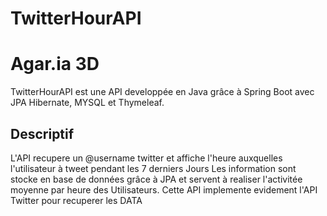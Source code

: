 # TwitterHourAPI

# Agar.ia 3D

TwitterHourAPI est une API developpée en Java grâce à Spring Boot avec JPA  Hibernate, MYSQL et Thymeleaf.

## Descriptif 

L'API recupere un @username twitter et affiche l'heure auxquelles l'utilisateur à tweet pendant les 7 derniers Jours
Les information sont stocke en base de données grâce à JPA et servent à realiser l'activitée moyenne par heure des Utilisateurs.
Cette API implemente evidement l'API Twitter pour recuperer les DATA

